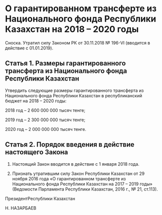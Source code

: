 # О гарантированном трансферте из Национального фонда Республики Казахстан на 2018 – 2020 годы

Сноска. Утратил силу Законом РК от 30.11.2018 № 196-VI (вводится в действие с 01.01.2019).

## Статья 1. Размеры гарантированного трансферта из Национального фонда Республики Казахстан

Утвердить следующие размеры гарантированного трансферта из Национального фонда Республики Казахстан в республиканский бюджет на 2018 – 2020 годы:

2018 год – 2 600 000 000 тысяч тенге;

2019 год – 2 300 000 000 тысяч тенге;

2020 год – 2 000 000 000 тысяч тенге.

## Статья 2. Порядок введения в действие настоящего Закона

1. Настоящий Закон вводится в действие с 1 января 2018 года. 

2. Признать утратившим силу Закон Республики Казахстан от             29 ноября 2016 года «О гарантированном трансферте из Национального фонда Республики Казахстан на 2017 – 2019 годы» (Ведомости Парламента Республики Казахстан, 2016 г., № 21, ст.113). 

ПрезидентРеспублики Казахстан

Н. НАЗАРБАЕВ

